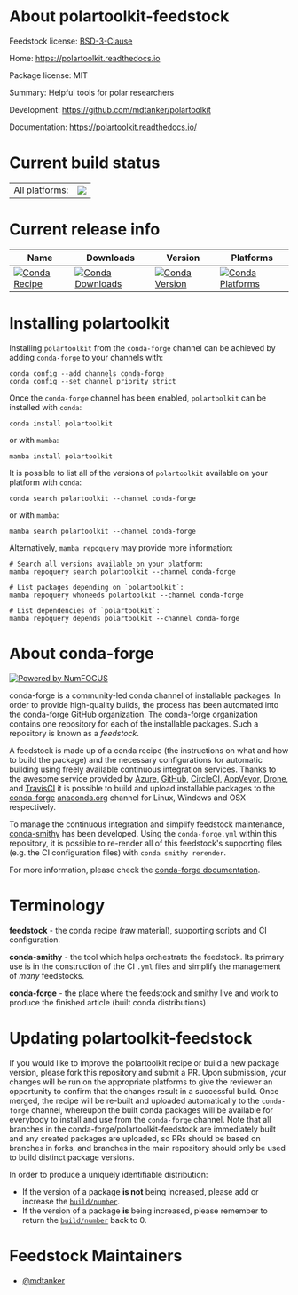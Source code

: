 About polartoolkit-feedstock
============================

Feedstock license: [BSD-3-Clause](https://github.com/conda-forge/polartoolkit-feedstock/blob/main/LICENSE.txt)

Home: https://polartoolkit.readthedocs.io

Package license: MIT

Summary: Helpful tools for polar researchers

Development: https://github.com/mdtanker/polartoolkit

Documentation: https://polartoolkit.readthedocs.io/

Current build status
====================


<table><tr><td>All platforms:</td>
    <td>
      <a href="https://dev.azure.com/conda-forge/feedstock-builds/_build/latest?definitionId=21365&branchName=main">
        <img src="https://dev.azure.com/conda-forge/feedstock-builds/_apis/build/status/polartoolkit-feedstock?branchName=main">
      </a>
    </td>
  </tr>
</table>

Current release info
====================

| Name | Downloads | Version | Platforms |
| --- | --- | --- | --- |
| [![Conda Recipe](https://img.shields.io/badge/recipe-polartoolkit-green.svg)](https://anaconda.org/conda-forge/polartoolkit) | [![Conda Downloads](https://img.shields.io/conda/dn/conda-forge/polartoolkit.svg)](https://anaconda.org/conda-forge/polartoolkit) | [![Conda Version](https://img.shields.io/conda/vn/conda-forge/polartoolkit.svg)](https://anaconda.org/conda-forge/polartoolkit) | [![Conda Platforms](https://img.shields.io/conda/pn/conda-forge/polartoolkit.svg)](https://anaconda.org/conda-forge/polartoolkit) |

Installing polartoolkit
=======================

Installing `polartoolkit` from the `conda-forge` channel can be achieved by adding `conda-forge` to your channels with:

```
conda config --add channels conda-forge
conda config --set channel_priority strict
```

Once the `conda-forge` channel has been enabled, `polartoolkit` can be installed with `conda`:

```
conda install polartoolkit
```

or with `mamba`:

```
mamba install polartoolkit
```

It is possible to list all of the versions of `polartoolkit` available on your platform with `conda`:

```
conda search polartoolkit --channel conda-forge
```

or with `mamba`:

```
mamba search polartoolkit --channel conda-forge
```

Alternatively, `mamba repoquery` may provide more information:

```
# Search all versions available on your platform:
mamba repoquery search polartoolkit --channel conda-forge

# List packages depending on `polartoolkit`:
mamba repoquery whoneeds polartoolkit --channel conda-forge

# List dependencies of `polartoolkit`:
mamba repoquery depends polartoolkit --channel conda-forge
```


About conda-forge
=================

[![Powered by
NumFOCUS](https://img.shields.io/badge/powered%20by-NumFOCUS-orange.svg?style=flat&colorA=E1523D&colorB=007D8A)](https://numfocus.org)

conda-forge is a community-led conda channel of installable packages.
In order to provide high-quality builds, the process has been automated into the
conda-forge GitHub organization. The conda-forge organization contains one repository
for each of the installable packages. Such a repository is known as a *feedstock*.

A feedstock is made up of a conda recipe (the instructions on what and how to build
the package) and the necessary configurations for automatic building using freely
available continuous integration services. Thanks to the awesome service provided by
[Azure](https://azure.microsoft.com/en-us/services/devops/), [GitHub](https://github.com/),
[CircleCI](https://circleci.com/), [AppVeyor](https://www.appveyor.com/),
[Drone](https://cloud.drone.io/welcome), and [TravisCI](https://travis-ci.com/)
it is possible to build and upload installable packages to the
[conda-forge](https://anaconda.org/conda-forge) [anaconda.org](https://anaconda.org/)
channel for Linux, Windows and OSX respectively.

To manage the continuous integration and simplify feedstock maintenance,
[conda-smithy](https://github.com/conda-forge/conda-smithy) has been developed.
Using the ``conda-forge.yml`` within this repository, it is possible to re-render all of
this feedstock's supporting files (e.g. the CI configuration files) with ``conda smithy rerender``.

For more information, please check the [conda-forge documentation](https://conda-forge.org/docs/).

Terminology
===========

**feedstock** - the conda recipe (raw material), supporting scripts and CI configuration.

**conda-smithy** - the tool which helps orchestrate the feedstock.
                   Its primary use is in the construction of the CI ``.yml`` files
                   and simplify the management of *many* feedstocks.

**conda-forge** - the place where the feedstock and smithy live and work to
                  produce the finished article (built conda distributions)


Updating polartoolkit-feedstock
===============================

If you would like to improve the polartoolkit recipe or build a new
package version, please fork this repository and submit a PR. Upon submission,
your changes will be run on the appropriate platforms to give the reviewer an
opportunity to confirm that the changes result in a successful build. Once
merged, the recipe will be re-built and uploaded automatically to the
`conda-forge` channel, whereupon the built conda packages will be available for
everybody to install and use from the `conda-forge` channel.
Note that all branches in the conda-forge/polartoolkit-feedstock are
immediately built and any created packages are uploaded, so PRs should be based
on branches in forks, and branches in the main repository should only be used to
build distinct package versions.

In order to produce a uniquely identifiable distribution:
 * If the version of a package **is not** being increased, please add or increase
   the [``build/number``](https://docs.conda.io/projects/conda-build/en/latest/resources/define-metadata.html#build-number-and-string).
 * If the version of a package **is** being increased, please remember to return
   the [``build/number``](https://docs.conda.io/projects/conda-build/en/latest/resources/define-metadata.html#build-number-and-string)
   back to 0.

Feedstock Maintainers
=====================

* [@mdtanker](https://github.com/mdtanker/)

